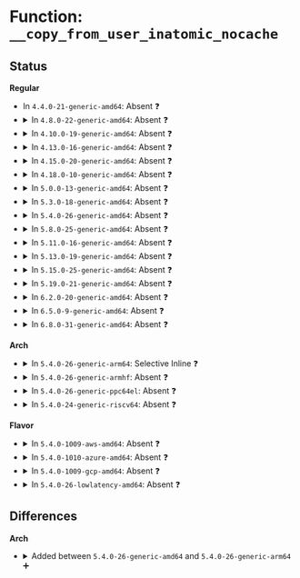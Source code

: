 # Function: <code>__copy_from_user_inatomic_nocache</code>

## Status
<b>Regular</b>
<ul>
<li>
In <code>4.4.0-21-generic-amd64</code>: Absent ❓
</li>
<li>
<details>
<summary>In <code>4.8.0-22-generic-amd64</code>: Absent ❓</summary>

```json
{
  "name": "__copy_from_user_inatomic_nocache",
  "collision_type": "Unique Static",
  "inline_type": "Full",
  "funcs": [
    {
      "addr": 18446744071585098719,
      "name": "__copy_from_user_inatomic_nocache",
      "external": false,
      "loc": "arch/x86/include/asm/uaccess_64.h:273",
      "file": "drivers/nvdimm/claim.c",
      "inline": "declared, inlined",
      "caller_inline": [
        "drivers/nvdimm/claim.c:nsio_rw_bytes"
      ],
      "caller_func": []
    }
  ],
  "symbols": []
}
```
</details>
</li>
<li>
<details>
<summary>In <code>4.10.0-19-generic-amd64</code>: Absent ❓</summary>

```json
{
  "name": "__copy_from_user_inatomic_nocache",
  "collision_type": "Unique Static",
  "inline_type": "Full",
  "funcs": [
    {
      "addr": 18446744071585287885,
      "name": "__copy_from_user_inatomic_nocache",
      "external": false,
      "loc": "arch/x86/include/asm/uaccess_64.h:273",
      "file": "drivers/nvdimm/claim.c",
      "inline": "declared, inlined",
      "caller_inline": [
        "drivers/nvdimm/claim.c:nsio_rw_bytes"
      ],
      "caller_func": []
    }
  ],
  "symbols": []
}
```
</details>
</li>
<li>
<details>
<summary>In <code>4.13.0-16-generic-amd64</code>: Absent ❓</summary>

```json
{
  "name": "__copy_from_user_inatomic_nocache",
  "collision_type": "Unique Static",
  "inline_type": "Full",
  "funcs": [
    {
      "addr": 18446744071583458443,
      "name": "__copy_from_user_inatomic_nocache",
      "external": false,
      "loc": "arch/x86/include/asm/uaccess_64.h:179",
      "file": "lib/iov_iter.c",
      "inline": "declared, inlined",
      "caller_inline": [
        "lib/iov_iter.c:_copy_from_iter_full_nocache",
        "lib/iov_iter.c:_copy_from_iter_full_nocache",
        "lib/iov_iter.c:_copy_from_iter_nocache",
        "lib/iov_iter.c:_copy_from_iter_nocache"
      ],
      "caller_func": []
    }
  ],
  "symbols": []
}
```
</details>
</li>
<li>
<details>
<summary>In <code>4.15.0-20-generic-amd64</code>: Absent ❓</summary>

```json
{
  "name": "__copy_from_user_inatomic_nocache",
  "collision_type": "Unique Static",
  "inline_type": "Full",
  "funcs": [
    {
      "addr": 18446744071583638955,
      "name": "__copy_from_user_inatomic_nocache",
      "external": false,
      "loc": "arch/x86/include/asm/uaccess_64.h:180",
      "file": "lib/iov_iter.c",
      "inline": "declared, inlined",
      "caller_inline": [
        "lib/iov_iter.c:_copy_from_iter_full_nocache",
        "lib/iov_iter.c:_copy_from_iter_full_nocache",
        "lib/iov_iter.c:_copy_from_iter_nocache",
        "lib/iov_iter.c:_copy_from_iter_nocache"
      ],
      "caller_func": []
    }
  ],
  "symbols": []
}
```
</details>
</li>
<li>
<details>
<summary>In <code>4.18.0-10-generic-amd64</code>: Absent ❓</summary>

```json
{
  "name": "__copy_from_user_inatomic_nocache",
  "collision_type": "Unique Static",
  "inline_type": "Full",
  "funcs": [
    {
      "addr": 18446744071583855160,
      "name": "__copy_from_user_inatomic_nocache",
      "external": false,
      "loc": "arch/x86/include/asm/uaccess_64.h:196",
      "file": "lib/iov_iter.c",
      "inline": "declared, inlined",
      "caller_inline": [
        "lib/iov_iter.c:_copy_from_iter_full_nocache",
        "lib/iov_iter.c:_copy_from_iter_full_nocache",
        "lib/iov_iter.c:_copy_from_iter_nocache",
        "lib/iov_iter.c:_copy_from_iter_nocache"
      ],
      "caller_func": []
    }
  ],
  "symbols": []
}
```
</details>
</li>
<li>
<details>
<summary>In <code>5.0.0-13-generic-amd64</code>: Absent ❓</summary>

```json
{
  "name": "__copy_from_user_inatomic_nocache",
  "collision_type": "Unique Static",
  "inline_type": "Full",
  "funcs": [
    {
      "addr": 18446744071583940082,
      "name": "__copy_from_user_inatomic_nocache",
      "external": false,
      "loc": "arch/x86/include/asm/uaccess_64.h:196",
      "file": "lib/iov_iter.c",
      "inline": "declared, inlined",
      "caller_inline": [
        "lib/iov_iter.c:_copy_from_iter_full_nocache",
        "lib/iov_iter.c:_copy_from_iter_full_nocache",
        "lib/iov_iter.c:_copy_from_iter_nocache",
        "lib/iov_iter.c:_copy_from_iter_nocache"
      ],
      "caller_func": []
    }
  ],
  "symbols": []
}
```
</details>
</li>
<li>
<details>
<summary>In <code>5.3.0-18-generic-amd64</code>: Absent ❓</summary>

```json
{
  "name": "__copy_from_user_inatomic_nocache",
  "collision_type": "Unique Static",
  "inline_type": "Full",
  "funcs": [
    {
      "addr": 18446744071584118625,
      "name": "__copy_from_user_inatomic_nocache",
      "external": false,
      "loc": "arch/x86/include/asm/uaccess_64.h:196",
      "file": "lib/iov_iter.c",
      "inline": "declared, inlined",
      "caller_inline": [
        "lib/iov_iter.c:_copy_from_iter_full_nocache",
        "lib/iov_iter.c:_copy_from_iter_full_nocache",
        "lib/iov_iter.c:_copy_from_iter_nocache",
        "lib/iov_iter.c:_copy_from_iter_nocache"
      ],
      "caller_func": []
    }
  ],
  "symbols": []
}
```
</details>
</li>
<li>
<details>
<summary>In <code>5.4.0-26-generic-amd64</code>: Absent ❓</summary>

```json
{
  "name": "__copy_from_user_inatomic_nocache",
  "collision_type": "Unique Static",
  "inline_type": "Full",
  "funcs": [
    {
      "addr": 18446744071584241793,
      "name": "__copy_from_user_inatomic_nocache",
      "external": false,
      "loc": "arch/x86/include/asm/uaccess_64.h:196",
      "file": "lib/iov_iter.c",
      "inline": "declared, inlined",
      "caller_inline": [
        "lib/iov_iter.c:_copy_from_iter_full_nocache",
        "lib/iov_iter.c:_copy_from_iter_full_nocache",
        "lib/iov_iter.c:_copy_from_iter_nocache",
        "lib/iov_iter.c:_copy_from_iter_nocache"
      ],
      "caller_func": []
    }
  ],
  "symbols": []
}
```
</details>
</li>
<li>
<details>
<summary>In <code>5.8.0-25-generic-amd64</code>: Absent ❓</summary>

```json
{
  "name": "__copy_from_user_inatomic_nocache",
  "collision_type": "Unique Static",
  "inline_type": "Full",
  "funcs": [
    {
      "addr": 18446744071584657188,
      "name": "__copy_from_user_inatomic_nocache",
      "external": false,
      "loc": "arch/x86/include/asm/uaccess_64.h:92",
      "file": "lib/iov_iter.c",
      "inline": "declared, inlined",
      "caller_inline": [
        "lib/iov_iter.c:_copy_from_iter_full_nocache",
        "lib/iov_iter.c:_copy_from_iter_full_nocache",
        "lib/iov_iter.c:_copy_from_iter_nocache",
        "lib/iov_iter.c:_copy_from_iter_nocache"
      ],
      "caller_func": []
    }
  ],
  "symbols": []
}
```
</details>
</li>
<li>
<details>
<summary>In <code>5.11.0-16-generic-amd64</code>: Absent ❓</summary>

```json
{
  "name": "__copy_from_user_inatomic_nocache",
  "collision_type": "Unique Static",
  "inline_type": "Full",
  "funcs": [
    {
      "addr": 18446744071584768676,
      "name": "__copy_from_user_inatomic_nocache",
      "external": false,
      "loc": "arch/x86/include/asm/uaccess_64.h:76",
      "file": "lib/iov_iter.c",
      "inline": "declared, inlined",
      "caller_inline": [
        "lib/iov_iter.c:_copy_from_iter_full_nocache",
        "lib/iov_iter.c:_copy_from_iter_full_nocache",
        "lib/iov_iter.c:_copy_from_iter_nocache",
        "lib/iov_iter.c:_copy_from_iter_nocache"
      ],
      "caller_func": []
    }
  ],
  "symbols": []
}
```
</details>
</li>
<li>
<details>
<summary>In <code>5.13.0-19-generic-amd64</code>: Absent ❓</summary>

```json
{
  "name": "__copy_from_user_inatomic_nocache",
  "collision_type": "Unique Static",
  "inline_type": "Full",
  "funcs": [
    {
      "addr": 18446744071584818493,
      "name": "__copy_from_user_inatomic_nocache",
      "external": false,
      "loc": "arch/x86/include/asm/uaccess_64.h:76",
      "file": "lib/iov_iter.c",
      "inline": "declared, inlined",
      "caller_inline": [
        "lib/iov_iter.c:_copy_from_iter_full_nocache",
        "lib/iov_iter.c:_copy_from_iter_full_nocache",
        "lib/iov_iter.c:_copy_from_iter_nocache",
        "lib/iov_iter.c:_copy_from_iter_nocache"
      ],
      "caller_func": []
    }
  ],
  "symbols": []
}
```
</details>
</li>
<li>
<details>
<summary>In <code>5.15.0-25-generic-amd64</code>: Absent ❓</summary>

```json
{
  "name": "__copy_from_user_inatomic_nocache",
  "collision_type": "Unique Static",
  "inline_type": "Full",
  "funcs": [
    {
      "addr": 18446744071585227370,
      "name": "__copy_from_user_inatomic_nocache",
      "external": false,
      "loc": "arch/x86/include/asm/uaccess_64.h:69",
      "file": "lib/iov_iter.c",
      "inline": "declared, inlined",
      "caller_inline": [
        "lib/iov_iter.c:_copy_from_iter_nocache"
      ],
      "caller_func": []
    }
  ],
  "symbols": []
}
```
</details>
</li>
<li>
<details>
<summary>In <code>5.19.0-21-generic-amd64</code>: Absent ❓</summary>

```json
{
  "name": "__copy_from_user_inatomic_nocache",
  "collision_type": "Unique Static",
  "inline_type": "Full",
  "funcs": [
    {
      "addr": 18446744071586072104,
      "name": "__copy_from_user_inatomic_nocache",
      "external": false,
      "loc": "arch/x86/include/asm/uaccess_64.h:69",
      "file": "lib/iov_iter.c",
      "inline": "declared, inlined",
      "caller_inline": [
        "lib/iov_iter.c:_copy_from_iter_nocache"
      ],
      "caller_func": []
    }
  ],
  "symbols": []
}
```
</details>
</li>
<li>
<details>
<summary>In <code>6.2.0-20-generic-amd64</code>: Absent ❓</summary>

```json
{
  "name": "__copy_from_user_inatomic_nocache",
  "collision_type": "Unique Static",
  "inline_type": "Full",
  "funcs": [
    {
      "addr": 18446744071587049448,
      "name": "__copy_from_user_inatomic_nocache",
      "external": false,
      "loc": "arch/x86/include/asm/uaccess_64.h:69",
      "file": "lib/iov_iter.c",
      "inline": "declared, inlined",
      "caller_inline": [
        "lib/iov_iter.c:_copy_from_iter_nocache",
        "lib/iov_iter.c:_copy_from_iter_nocache"
      ],
      "caller_func": []
    }
  ],
  "symbols": []
}
```
</details>
</li>
<li>
<details>
<summary>In <code>6.5.0-9-generic-amd64</code>: Absent ❓</summary>

```json
{
  "name": "__copy_from_user_inatomic_nocache",
  "collision_type": "Unique Static",
  "inline_type": "Full",
  "funcs": [
    {
      "addr": 18446744071587303860,
      "name": "__copy_from_user_inatomic_nocache",
      "external": false,
      "loc": "arch/x86/include/asm/uaccess_64.h:140",
      "file": "lib/iov_iter.c",
      "inline": "declared, inlined",
      "caller_inline": [
        "lib/iov_iter.c:_copy_from_iter_nocache",
        "lib/iov_iter.c:_copy_from_iter_nocache"
      ],
      "caller_func": []
    }
  ],
  "symbols": []
}
```
</details>
</li>
<li>
<details>
<summary>In <code>6.8.0-31-generic-amd64</code>: Absent ❓</summary>

```json
{
  "name": "__copy_from_user_inatomic_nocache",
  "collision_type": "Unique Static",
  "inline_type": "Full",
  "funcs": [
    {
      "addr": 18446744071587588254,
      "name": "__copy_from_user_inatomic_nocache",
      "external": false,
      "loc": "arch/x86/include/asm/uaccess_64.h:140",
      "file": "lib/iov_iter.c",
      "inline": "declared, inlined",
      "caller_inline": [
        "lib/iov_iter.c:_copy_from_iter_nocache",
        "lib/iov_iter.c:_copy_from_iter_nocache"
      ],
      "caller_func": []
    }
  ],
  "symbols": []
}
```
</details>
</li>
</ul>
<b>Arch</b>
<ul>
<li>
<details>
<summary>In <code>5.4.0-26-generic-arm64</code>: Selective Inline ❓</summary>

```c
long unsigned int __copy_from_user_inatomic_nocache(void * to, const void * from, long unsigned int n)
```

```json
{
  "name": "__copy_from_user_inatomic_nocache",
  "collision_type": "Unique Static",
  "inline_type": "Selective",
  "funcs": [
    {
      "addr": 18446603336496118260,
      "name": "__copy_from_user_inatomic_nocache",
      "external": false,
      "loc": "include/linux/uaccess.h:226",
      "file": "lib/iov_iter.c",
      "inline": "declared, inlined",
      "caller_inline": [
        "lib/iov_iter.c:_copy_from_iter_full_nocache",
        "lib/iov_iter.c:_copy_from_iter_nocache"
      ],
      "caller_func": [
        "lib/iov_iter.c:_copy_from_iter_full_nocache",
        "lib/iov_iter.c:_copy_from_iter_nocache"
      ]
    }
  ],
  "symbols": [
    {
      "addr": 18446603336496111720,
      "name": "__copy_from_user_inatomic_nocache",
      "section": ".text",
      "bind": "STB_LOCAL",
      "size": 304
    }
  ]
}
```
</details>
</li>
<li>
<details>
<summary>In <code>5.4.0-26-generic-armhf</code>: Absent ❓</summary>

```json
{
  "name": "__copy_from_user_inatomic_nocache",
  "collision_type": "Unique Static",
  "inline_type": "Full",
  "funcs": [
    {
      "addr": 3229443088,
      "name": "__copy_from_user_inatomic_nocache",
      "external": false,
      "loc": "include/linux/uaccess.h:226",
      "file": "lib/iov_iter.c",
      "inline": "declared, inlined",
      "caller_inline": [
        "lib/iov_iter.c:_copy_from_iter_full_nocache",
        "lib/iov_iter.c:_copy_from_iter_full_nocache",
        "lib/iov_iter.c:_copy_from_iter_nocache",
        "lib/iov_iter.c:_copy_from_iter_nocache"
      ],
      "caller_func": []
    }
  ],
  "symbols": []
}
```
</details>
</li>
<li>
<details>
<summary>In <code>5.4.0-26-generic-ppc64el</code>: Absent ❓</summary>

```json
{
  "name": "__copy_from_user_inatomic_nocache",
  "collision_type": "Unique Static",
  "inline_type": "Full",
  "funcs": [
    {
      "addr": 13835058055290389324,
      "name": "__copy_from_user_inatomic_nocache",
      "external": false,
      "loc": "include/linux/uaccess.h:226",
      "file": "lib/iov_iter.c",
      "inline": "declared, inlined",
      "caller_inline": [
        "lib/iov_iter.c:_copy_from_iter_full_nocache",
        "lib/iov_iter.c:_copy_from_iter_full_nocache",
        "lib/iov_iter.c:_copy_from_iter_nocache",
        "lib/iov_iter.c:_copy_from_iter_nocache"
      ],
      "caller_func": []
    }
  ],
  "symbols": []
}
```
</details>
</li>
<li>
<details>
<summary>In <code>5.4.0-24-generic-riscv64</code>: Absent ❓</summary>

```json
{
  "name": "__copy_from_user_inatomic_nocache",
  "collision_type": "Unique Static",
  "inline_type": "Full",
  "funcs": [
    {
      "addr": 18446743936275181016,
      "name": "__copy_from_user_inatomic_nocache",
      "external": false,
      "loc": "include/linux/uaccess.h:226",
      "file": "lib/iov_iter.c",
      "inline": "declared, inlined",
      "caller_inline": [
        "lib/iov_iter.c:_copy_from_iter_full_nocache",
        "lib/iov_iter.c:_copy_from_iter_full_nocache",
        "lib/iov_iter.c:_copy_from_iter_nocache",
        "lib/iov_iter.c:_copy_from_iter_nocache"
      ],
      "caller_func": []
    }
  ],
  "symbols": []
}
```
</details>
</li>
</ul>
<b>Flavor</b>
<ul>
<li>
<details>
<summary>In <code>5.4.0-1009-aws-amd64</code>: Absent ❓</summary>

```json
{
  "name": "__copy_from_user_inatomic_nocache",
  "collision_type": "Unique Static",
  "inline_type": "Full",
  "funcs": [
    {
      "addr": 18446744071584210529,
      "name": "__copy_from_user_inatomic_nocache",
      "external": false,
      "loc": "arch/x86/include/asm/uaccess_64.h:196",
      "file": "lib/iov_iter.c",
      "inline": "declared, inlined",
      "caller_inline": [
        "lib/iov_iter.c:_copy_from_iter_full_nocache",
        "lib/iov_iter.c:_copy_from_iter_full_nocache",
        "lib/iov_iter.c:_copy_from_iter_nocache",
        "lib/iov_iter.c:_copy_from_iter_nocache"
      ],
      "caller_func": []
    }
  ],
  "symbols": []
}
```
</details>
</li>
<li>
<details>
<summary>In <code>5.4.0-1010-azure-amd64</code>: Absent ❓</summary>

```json
{
  "name": "__copy_from_user_inatomic_nocache",
  "collision_type": "Unique Static",
  "inline_type": "Full",
  "funcs": [
    {
      "addr": 18446744071584145745,
      "name": "__copy_from_user_inatomic_nocache",
      "external": false,
      "loc": "arch/x86/include/asm/uaccess_64.h:196",
      "file": "lib/iov_iter.c",
      "inline": "declared, inlined",
      "caller_inline": [
        "lib/iov_iter.c:_copy_from_iter_full_nocache",
        "lib/iov_iter.c:_copy_from_iter_full_nocache",
        "lib/iov_iter.c:_copy_from_iter_nocache",
        "lib/iov_iter.c:_copy_from_iter_nocache"
      ],
      "caller_func": []
    }
  ],
  "symbols": []
}
```
</details>
</li>
<li>
<details>
<summary>In <code>5.4.0-1009-gcp-amd64</code>: Absent ❓</summary>

```json
{
  "name": "__copy_from_user_inatomic_nocache",
  "collision_type": "Unique Static",
  "inline_type": "Full",
  "funcs": [
    {
      "addr": 18446744071584194289,
      "name": "__copy_from_user_inatomic_nocache",
      "external": false,
      "loc": "arch/x86/include/asm/uaccess_64.h:196",
      "file": "lib/iov_iter.c",
      "inline": "declared, inlined",
      "caller_inline": [
        "lib/iov_iter.c:_copy_from_iter_full_nocache",
        "lib/iov_iter.c:_copy_from_iter_full_nocache",
        "lib/iov_iter.c:_copy_from_iter_nocache",
        "lib/iov_iter.c:_copy_from_iter_nocache"
      ],
      "caller_func": []
    }
  ],
  "symbols": []
}
```
</details>
</li>
<li>
<details>
<summary>In <code>5.4.0-26-lowlatency-amd64</code>: Absent ❓</summary>

```json
{
  "name": "__copy_from_user_inatomic_nocache",
  "collision_type": "Unique Static",
  "inline_type": "Full",
  "funcs": [
    {
      "addr": 18446744071584298753,
      "name": "__copy_from_user_inatomic_nocache",
      "external": false,
      "loc": "arch/x86/include/asm/uaccess_64.h:196",
      "file": "lib/iov_iter.c",
      "inline": "declared, inlined",
      "caller_inline": [
        "lib/iov_iter.c:_copy_from_iter_full_nocache",
        "lib/iov_iter.c:_copy_from_iter_full_nocache",
        "lib/iov_iter.c:_copy_from_iter_nocache",
        "lib/iov_iter.c:_copy_from_iter_nocache"
      ],
      "caller_func": []
    }
  ],
  "symbols": []
}
```
</details>
</li>
</ul>

## Differences
<b>Arch</b>
<ul>
<li>
<details>
<summary>Added between <code>5.4.0-26-generic-amd64</code> and <code>5.4.0-26-generic-arm64</code> ➕</summary>

```c
long unsigned int __copy_from_user_inatomic_nocache(void * to, const void * from, long unsigned int n)
```
</details>
</li>
</ul>
